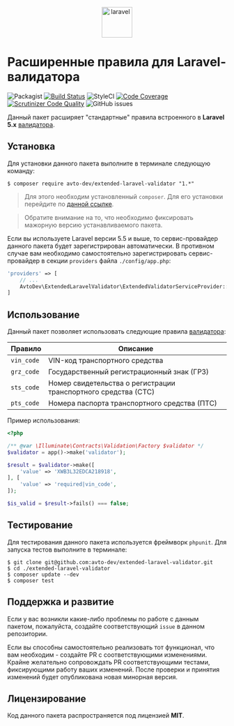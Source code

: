 
<p align="center">
  <img alt="laravel" src="https://habrastorage.org/webt/hr/6n/nm/hr6nnmgelolxqihsfb-qtp_ncci.png" width="70" height="70" />
</p>

# Расширенные правила для Laravel-валидатора

![Packagist](https://img.shields.io/packagist/v/avto-dev/extended-laravel-validator.svg?style=flat&maxAge=30)
[![Build Status](https://scrutinizer-ci.com/g/avto-dev/extended-laravel-validator/badges/build.png?b=master)](https://scrutinizer-ci.com/g/avto-dev/extended-laravel-validator/build-status/master)
![StyleCI](https://styleci.io/repos/108553281/shield?style=flat&maxAge=30)
[![Code Coverage](https://scrutinizer-ci.com/g/avto-dev/extended-laravel-validator/badges/coverage.png?b=master)](https://scrutinizer-ci.com/g/avto-dev/extended-laravel-validator/?branch=master)
[![Scrutinizer Code Quality](https://scrutinizer-ci.com/g/avto-dev/extended-laravel-validator/badges/quality-score.png?b=master)](https://scrutinizer-ci.com/g/avto-dev/extended-laravel-validator/?branch=master)
![GitHub issues](https://img.shields.io/github/issues/avto-dev/extended-laravel-validator.svg?style=flat&maxAge=30)

Данный пакет расширяет "стандартные" правила встроенного в **Laravel 5.x** [валидатора][laravel_validation].

## Установка

Для установки данного пакета выполните в терминале следующую команду:

```shell
$ composer require avto-dev/extended-laravel-validator "1.*"
```

> Для этого необходим установленный `composer`. Для его установки перейдите по [данной ссылке][getcomposer].

> Обратите внимание на то, что необходимо фиксировать мажорную версию устанавливаемого пакета.

Если вы используете Laravel версии 5.5 и выше, то сервис-провайдер данного пакета будет зарегистрирован автоматически. В противном случае вам необходимо самостоятельно зарегистрировать сервис-провайдер в секции `providers` файла `./config/app.php`:

```php
'providers' => [
    // ...
    AvtoDev\ExtendedLaravelValidator\ExtendedValidatorServiceProvider::class,
]
```

## Использование

Данный пакет позволяет использовать следующие правила [валидатора][laravel_validation]:

Правило | Описание
--- | ---
`vin_code` | VIN-код транспортного средства
`grz_code` | Государственный регистрационный знак (ГРЗ)
`sts_code` | Номер свидетельства о регистрации транспортного средства (СТС)
`pts_code` | Номера паспорта транспортного средства (ПТС)

Пример использования:

```php
<?php

/** @var \Illuminate\Contracts\Validation\Factory $validator */
$validator = app()->make('validator');

$result = $validator->make([
    'value' => 'XWB3L32EDCA218918',
], [
    'value' => 'required|vin_code',
]);

$is_valid = $result->fails() === false;
```

## Тестирование

Для тестирования данного пакета используется фреймворк `phpunit`. Для запуска тестов выполните в терминале:

```shell
$ git clone git@github.com:avto-dev/extended-laravel-validator.git
$ cd ./extended-laravel-validator
$ composer update --dev
$ composer test
```

## Поддержка и развитие

Если у вас возникли какие-либо проблемы по работе с данным пакетом, пожалуйста, создайте соответствующий `issue` в данном репозитории.

Если вы способны самостоятельно реализовать тот функционал, что вам необходим - создайте PR с соответствующими изменениями. Крайне желательно сопровождать PR соответствующими тестами, фиксирующими работу ваших изменений. После проверки и принятия изменений будет опубликована новая минорная версия.

## Лицензирование

Код данного пакета распространяется под лицензией **MIT**.

[getcomposer]:https://getcomposer.org/download/
[laravel_validation]:https://laravel.com/docs/5.5/validation
